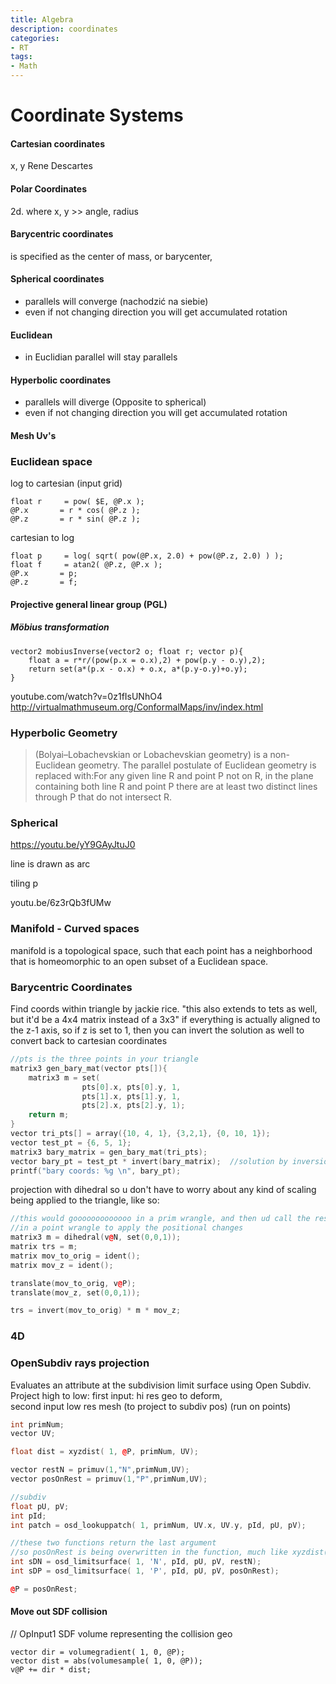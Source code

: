 ```yaml
---
title: Algebra
description: coordinates
categories:
- RT
tags:
- Math
---
```




# Coordinate Systems


#### Cartesian coordinates
x, y
Rene Descartes


#### Polar Coordinates
2d. where x, y >> angle, radius  

#### Barycentric coordinates
is specified as the center of mass, or barycenter,




#### Spherical coordinates
- parallels will converge (nachodzić na siebie)
- even if not changing direction you will get accumulated rotation

#### Euclidean
- in Euclidian parallel will stay parallels

#### Hyperbolic coordinates
- parallels will diverge (Opposite to spherical)
- even if not changing direction you will get accumulated rotation

#### Mesh Uv's







### Euclidean space
log to cartesian (input grid)
```
float r     = pow( $E, @P.x );
@P.x       = r * cos( @P.z );
@P.z       = r * sin( @P.z );
```

cartesian to log
```
float p     = log( sqrt( pow(@P.x, 2.0) + pow(@P.z, 2.0) ) );
float f     = atan2( @P.z, @P.x );
@P.x       = p;
@P.z       = f;
```

#### Projective general linear group (PGL)


##### Möbius transformation
```
vector2 mobiusInverse(vector2 o; float r; vector p){
	float a = r*r/(pow(p.x = o.x),2) + pow(p.y - o.y),2);
    return set(a*(p.x - o.x) + o.x, a*(p.y-o.y)+o.y);
}
```

youtube.com/watch?v=0z1fIsUNhO4
http://virtualmathmuseum.org/ConformalMaps/inv/index.html

### Hyperbolic Geometry
>(Bolyai–Lobachevskian or Lobachevskian geometry) is a non-Euclidean geometry. The parallel postulate of Euclidean geometry is replaced with:For any given line R and point P not on R, in the plane containing both line R and point P there are at least two distinct lines through P that do not intersect R.

### Spherical

https://youtu.be/yY9GAyJtuJ0



line is drawn as arc  

tiling p

youtu.be/6z3rQb3fUMw



### Manifold - Curved spaces
manifold is a topological space, such that each point has a neighborhood that is homeomorphic to an open subset of a Euclidean space.

### Barycentric Coordinates
Find coords within triangle by jackie rice. "this also extends to tets as well, but it'd be a 4x4 matrix instead of a 3x3"   if everything is actually aligned to the z-1 axis, so if z is set to 1, then you can invert the solution as well to convert back to cartesian coordinates  

```cpp
//pts is the three points in your triangle
matrix3 gen_bary_mat(vector pts[]){
    matrix3 m = set(
                pts[0].x, pts[0].y, 1,
                pts[1].x, pts[1].y, 1,
                pts[2].x, pts[2].y, 1);
    return m;
}
vector tri_pts[] = array({10, 4, 1}, {3,2,1}, {0, 10, 1});
vector test_pt = {6, 5, 1};
matrix3 bary_matrix = gen_bary_mat(tri_pts);
vector bary_pt = test_pt * invert(bary_matrix);  //solution by inversion, this is big brain
printf("bary coords: %g \n", bary_pt);
```

projection with dihedral so u don't have to worry about any kind of scaling being applied to the triangle, like so:
```cpp
//this would gooooooooooooo in a prim wrangle, and then ud call the resulting trs matrix
//in a point wrangle to apply the positional changes
matrix3 m = dihedral(v@N, set(0,0,1));
matrix trs = m;
matrix mov_to_orig = ident();
matrix mov_z = ident();

translate(mov_to_orig, v@P);
translate(mov_z, set(0,0,1));

trs = invert(mov_to_orig) * m * mov_z;
```


###  4D






### OpenSubdiv rays projection
Evaluates an attribute at the subdivision limit surface using Open Subdiv.
Project high to low:
first input: hi res geo to deform,   
second input low res mesh (to project to subdiv pos)
(run on points)
```cpp
int primNum;
vector UV;

float dist = xyzdist( 1, @P, primNum, UV);

vector restN = primuv(1,"N",primNum,UV);
vector posOnRest = primuv(1,"P",primNum,UV);

//subdiv
float pU, pV;
int pId;
int patch = osd_lookuppatch( 1, primNum, UV.x, UV.y, pId, pU, pV);

//these two functions return the last argument
//so posOnRest is being overwritten in the function, much like xyzdist()
int sDN = osd_limitsurface( 1, 'N', pId, pU, pV, restN);
int sDP = osd_limitsurface( 1, 'P', pId, pU, pV, posOnRest);

@P = posOnRest;
```
#### Move out SDF collision

// OpInput1  SDF volume representing the collision geo
```
vector dir = volumegradient( 1, 0, @P);
vector dist = abs(volumesample( 1, 0, @P));
v@P += dir * dist;
```
